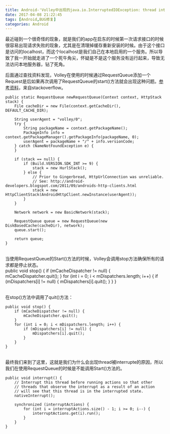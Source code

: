 ```yaml
---
title: Android-'Volley中出现的java.io.InterruptedIOException: thread interrupted'
date: 2017-04-08 21:22:45
tags: [Android,BUG修复]
categories: Android
---
```


最近碰到一个很奇怪的现象，就是我们的app在启东的时候第一次请求接口的时候很容易出现请求失败的现象，尤其是在清理掉缓存重新安装的时候。由于这个接口是访问的localhost，而这个localhost是我们自己在本地启用的一个服务。所以导致了我一开始就走进了一个死牛角尖，怀疑是不是这个服务没有运行起来，导致无法访问本地服务器，钻了死角。

后面通过查找资料发现，Volley在使用的时候通过RequestQueue添加一个Request是后如果再次调用了RequestQueue的start()方法就会出现这种问题。[参考资料](http://stackoverflow.com/questions/31158858/random-com-android-volley-noconnection-error-java-io-interruptedioexception-st)，来自stackoverflow。

<!-- more -->


	public static RequestQueue newRequestQueue(Context context, HttpStack stack) {
	    File cacheDir = new File(context.getCacheDir(), DEFAULT_CACHE_DIR);
	
	    String userAgent = "volley/0";
	    try {
	        String packageName = context.getPackageName();
	        PackageInfo info = context.getPackageManager().getPackageInfo(packageName, 0);
	        userAgent = packageName + "/" + info.versionCode;
	    } catch (NameNotFoundException e) {
	    }
	
	    if (stack == null) {
	        if (Build.VERSION.SDK_INT >= 9) {
	            stack = new HurlStack();
	        } else {
	            // Prior to Gingerbread, HttpUrlConnection was unreliable.
	            // See: http://android-developers.blogspot.com/2011/09/androids-http-clients.html
	            stack = new HttpClientStack(AndroidHttpClient.newInstance(userAgent));
	        }
	    }
	
	    Network network = new BasicNetwork(stack);
	
	    RequestQueue queue = new RequestQueue(new DiskBasedCache(cacheDir), network);
	    queue.start();
	
	    return queue;	
	}


​	
当使用RequestQueue的Start()方法的时候，Volley会调用stop方法确保所有的请求都是停止状态。
​		
	public void stop() {
	    if (mCacheDispatcher != null) {
	        mCacheDispatcher.quit();
	    }
	    for (int i = 0; i < mDispatchers.length; i++) {
	        if (mDispatchers[i] != null) {
	            mDispatchers[i].quit();
	        }
	    }
	}		


​	
在stop()方法中调用了quit()方法：

	public void stop() {
	    if (mCacheDispatcher != null) {
	        mCacheDispatcher.quit();
	    }
	    for (int i = 0; i < mDispatchers.length; i++) {
	        if (mDispatchers[i] != null) {
	            mDispatchers[i].quit();
	        }
	    }
	}	


​	
最终我们来到了这里，这就是我们为什么会出现thread被interrupte的原因，所以我们在使用RequestQueue的时候是不能调用Start()方法的。

	public void interrupt() {
	    // Interrupt this thread before running actions so that other
	    // threads that observe the interrupt as a result of an action
	    // will see that this thread is in the interrupted state.
	    nativeInterrupt();
	
	    synchronized (interruptActions) {
	        for (int i = interruptActions.size() - 1; i >= 0; i--) {
	            interruptActions.get(i).run();
	        }
	    }
	}	